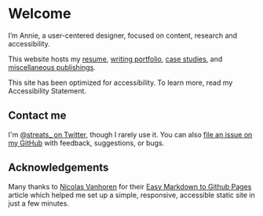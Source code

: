 # Welcome
I’m Annie, a user-centered designer, focused on content, research and accessibility. 

This website hosts my [resume](resume.md), [writing portfolio](/work), [case studies](/case-studies), and [miscellaneous publishings](misc.md). 

This site has been optimized for accessibility. To learn more, read my Accessibility Statement.  

## Contact me
I'm [@streats_ on Twitter](https://twitter.com/streats_), though I rarely use it.
You can also [file an issue on my GitHub](https://github.com/streats/streats.github.io/issues) with feedback, suggestions, or bugs.

## Acknowledgements
Many thanks to [Nicolas Vanhoren](https://github.com/nicolas-van) for their [Easy Markdown to Github Pages](https://nicolas-van.github.io/easy-markdown-to-github-pages/) article which helped me set up a simple, responsive, accessible static site in just a few minutes. 